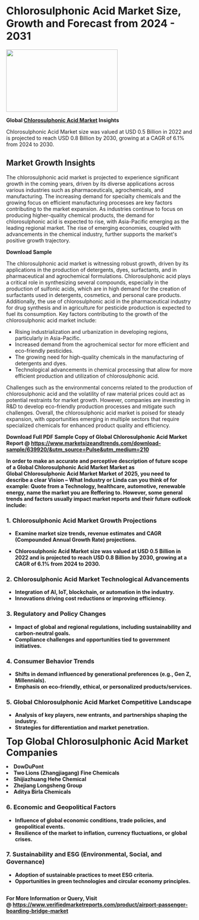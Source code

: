 <H1>Chlorosulphonic Acid Market Size, Growth and Forecast from 2024 - 2031</H1><img class="aligncenter size-medium wp-image-584254" src="https://thirdeyenews.in/wp-content/uploads/2024/09/Global-Market-Research-300x168.jpeg" alt="" width="300" height="168" /><p><strong>Global&nbsp;<a href="https://www.marketsizeandtrends.com/download-sample/639920/&amp;utm_source=Pulse&amp;utm_medium=210">Chlorosulphonic Acid Market</a> Insights</strong></p><p>Chlorosulphonic Acid Market size was valued at USD 0.5 Billion in 2022 and is projected to reach USD 0.8 Billion by 2030, growing at a CAGR of 6.1% from 2024 to 2030.</p><p><h2>Market Growth Insights</h2> <p>The chlorosulphonic acid market is projected to experience significant growth in the coming years, driven by its diverse applications across various industries such as pharmaceuticals, agrochemicals, and manufacturing. The increasing demand for specialty chemicals and the growing focus on efficient manufacturing processes are key factors contributing to the market expansion. As industries continue to focus on producing higher-quality chemical products, the demand for chlorosulphonic acid is expected to rise, with Asia-Pacific emerging as the leading regional market. The rise of emerging economies, coupled with advancements in the chemical industry, further supports the market's positive growth trajectory.</p> <p><strong>Download Sample</strong></p> <p>The chlorosulphonic acid market is witnessing robust growth, driven by its applications in the production of detergents, dyes, surfactants, and in pharmaceutical and agrochemical formulations. Chlorosulphonic acid plays a critical role in synthesizing several compounds, especially in the production of sulfonic acids, which are in high demand for the creation of surfactants used in detergents, cosmetics, and personal care products. Additionally, the use of chlorosulphonic acid in the pharmaceutical industry for drug synthesis and in agriculture for pesticide production is expected to fuel its consumption. Key factors contributing to the growth of the chlorosulphonic acid market include: <ul> <li>Rising industrialization and urbanization in developing regions, particularly in Asia-Pacific.</li> <li>Increased demand from the agrochemical sector for more efficient and eco-friendly pesticides.</li> <li>The growing need for high-quality chemicals in the manufacturing of detergents and dyes.</li> <li>Technological advancements in chemical processing that allow for more efficient production and utilization of chlorosulphonic acid.</li> </ul> Challenges such as the environmental concerns related to the production of chlorosulphonic acid and the volatility of raw material prices could act as potential restraints for market growth. However, companies are investing in R&D to develop eco-friendly production processes and mitigate such challenges. Overall, the chlorosulphonic acid market is poised for steady expansion, with opportunities emerging in multiple sectors that require specialized chemicals for enhanced product quality and efficiency.</p> <p><strong></p><p><span class=""><strong>Download Full PDF Sample Copy of Global Chlorosulphonic Acid Market Report</strong> @ <a href="https://www.marketsizeandtrends.com/download-sample/639920/&amp;utm_source=Pulse&amp;utm_medium=210" target="_blank">https://www.marketsizeandtrends.com/download-sample/639920/&amp;utm_source=Pulse&amp;utm_medium=210</a></span></p><p>In order to make an accurate and perceptive description of future scope of a Global&nbsp;Chlorosulphonic Acid Market Market as Global&nbsp;Chlorosulphonic Acid Market Market of 2025, you need to describe a clear Vision &ndash; What Industry or Linda can you think of for example: Quote from a Technology, healthcare, automotive, renewable energy, name the market you are Reffering to. However, some general trends and factors usually impact market reports and their future outlook include:</p><h3>1.&nbsp;<strong>Chlorosulphonic Acid Market Growth Projections</strong></h3><ul><li>Examine market size trends, revenue estimates and CAGR (Compounded Annual Growth Rate) projections.</li><li><p>Chlorosulphonic Acid Market size was valued at USD 0.5 Billion in 2022 and is projected to reach USD 0.8 Billion by 2030, growing at a CAGR of 6.1% from 2024 to 2030.</p></li></ul><h3>2.&nbsp;<strong>Chlorosulphonic Acid Market Technological Advancements</strong></h3><ul><li>Integration of AI, IoT, blockchain, or automation in the industry.</li><li>Innovations driving cost reductions or improving efficiency.</li></ul><h3>3.&nbsp;<strong>Regulatory and Policy Changes</strong></h3><ul><li>Impact of global and regional regulations, including sustainability and carbon-neutral goals.</li><li>Compliance challenges and opportunities tied to government initiatives.</li></ul><h3>4.&nbsp;<strong>Consumer Behavior Trends</strong></h3><ul><li>Shifts in demand influenced by generational preferences (e.g., Gen Z, Millennials).</li><li>Emphasis on eco-friendly, ethical, or personalized products/services.</li></ul><h3>5.&nbsp;<strong>Global Chlorosulphonic Acid Market Competitive Landscape</strong></h3><ul><li>Analysis of key players, new entrants, and partnerships shaping the industry.</li><li>Strategies for differentiation and market penetration.</li></ul><p data-pm-slice="1 1 []"><span style="color: inherit; font-family: inherit; font-size: 25px;">Top Global Chlorosulphonic Acid Market Companies</span></p><div class="" data-test-id=""><p><li>DowDuPont</li><li> Two Lions (Zhangjiagang) Fine Chemicals</li><li> Shijiazhuang Hehe Chemical</li><li> Zhejiang Longsheng Group</li><li> Aditya Birla Chemicals</li></p></div><h3>6.&nbsp;<strong>Economic and Geopolitical Factors</strong></h3><ul><li>Influence of global economic conditions, trade policies, and geopolitical events.</li><li>Resilience of the market to inflation, currency fluctuations, or global crises.</li></ul><h3>7.&nbsp;<strong>Sustainability and ESG (Environmental, Social, and Governance)</strong></h3><ul><li>Adoption of sustainable practices to meet ESG criteria.</li><li>Opportunities in green technologies and circular economy principles.</li></ul><h2><strong style="font-size: 14px;">For More Information or Query, Visit @&nbsp;</strong><a style="background-color: #ffffff; font-size: 14px;" href="https://www.marketsizeandtrends.com/report/chlorosulphonic-acid-market/" target="_blank">https://www.verifiedmarketreports.com/product/airport-passenger-boarding-bridge-market</a></h2>

